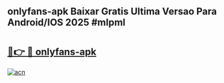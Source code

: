 ## onlyfans-apk Baixar Gratis Ultima Versao Para Android/IOS 2025 #mlpml

# <h2><a href="https://ainizakaria.my?title=onlyfans-apk&ref=20M">🔗👉 🔴 onlyfans-apk</a></h2>

[![acn](https://github.com/user-attachments/assets/0f9c940e-d8b0-45ae-aac7-cd30a18b3e1c)](https://ainizakaria.my?title=onlyfans-apk&ref=20M)

